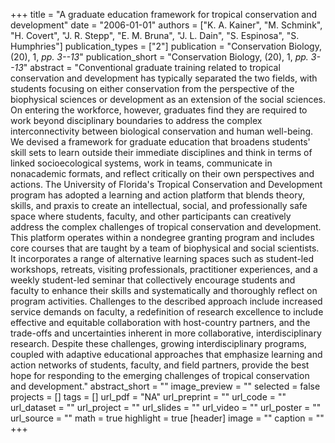 +++
title = "A graduate education framework for tropical conservation and development"
date = "2006-01-01"
authors = ["K. A. Kainer", "M. Schmink", "H. Covert", "J. R. Stepp", "E. M. Bruna", "J. L. Dain", "S. Espinosa", "S. Humphries"]
publication_types = ["2"]
publication = "Conservation Biology, (20), 1, _pp. 3--13_"
publication_short = "Conservation Biology, (20), 1, _pp. 3--13_"
abstract = "Conventional graduate training related to tropical conservation and development has typically separated the two fields, with students focusing on either conservation from the perspective of the biophysical sciences or development as an extension of the social sciences. On entering the workforce, however, graduates find they are required to work beyond disciplinary boundaries to address the complex interconnectivity between biological conservation and human well-being. We devised a framework for graduate education that broadens students' skill sets to learn outside their immediate disciplines and think in terms of linked socioecological systems, work in teams, communicate in nonacademic formats, and reflect critically on their own perspectives and actions. The University of Florida's Tropical Conservation and Development program has adopted a learning and action platform that blends theory, skills, and praxis to create an intellectual, social, and professionally safe space where students, faculty, and other participants can creatively address the complex challenges of tropical conservation and development. This platform operates within a nondegree granting program and includes core courses that are taught by a team of biophysical and social scientists. It incorporates a range of alternative learning spaces such as student-led workshops, retreats, visiting professionals, practitioner experiences, and a weekly student-led seminar that collectively encourage students and faculty to enhance their skills and systematically and thoroughly reflect on program activities. Challenges to the described approach include increased service demands on faculty, a redefinition of research excellence to include effective and equitable collaboration with host-country partners, and the trade-offs and uncertainties inherent in more collaborative, interdisciplinary research. Despite these challenges, growing interdisciplinary programs, coupled with adaptive educational approaches that emphasize learning and action networks of students, faculty, and field partners, provide the best hope for responding to the emerging challenges of tropical conservation and development."
abstract_short = ""
image_preview = ""
selected = false
projects = []
tags = []
url_pdf = "NA"
url_preprint = ""
url_code = ""
url_dataset = ""
url_project = ""
url_slides = ""
url_video = ""
url_poster = ""
url_source = ""
math = true
highlight = true
[header]
image = ""
caption = ""
+++
